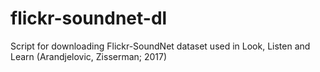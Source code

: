 # flickr-soundnet-dl
Script for downloading Flickr-SoundNet dataset used in Look, Listen and Learn (Arandjelovic, Zisserman; 2017)
